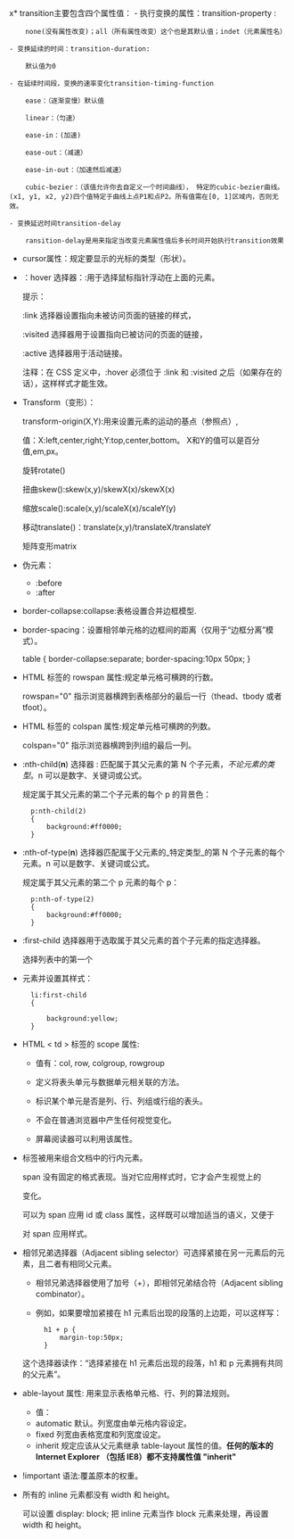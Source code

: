 x* transition主要包含四个属性值：
	- 执行变换的属性：transition-property :

		none(没有属性改变)；all（所有属性改变）这个也是其默认值；indet（元素属性名）
	
	- 变换延续的时间：transition-duration:
		
		默认值为0
	
	- 在延续时间段，变换的速率变化transition-timing-function  
		
		ease：（逐渐变慢）默认值

		linear：（匀速）

		ease-in：(加速)

		ease-out：（减速）

		ease-in-out：（加速然后减速）

		cubic-bezier：（该值允许你去自定义一个时间曲线）， 特定的cubic-bezier曲线。 (x1, y1, x2, y2)四个值特定于曲线上点P1和点P2。所有值需在[0, 1]区域内，否则无效。

	- 变换延迟时间transition-delay
		
		ransition-delay是用来指定当改变元素属性值后多长时间开始执行transition效果

* cursor属性：规定要显示的光标的类型（形状）。
* ：hover 选择器：:用于选择鼠标指针浮动在上面的元素。
	
	提示：
	
	:link 选择器设置指向未被访问页面的链接的样式，
	
	:visited 选择器用于设置指向已被访问的页面的链接，
	
	:active 选择器用于活动链接。

	注释：在 CSS 定义中，:hover 必须位于 :link 和 :visited 之后（如果存在的话），这样样式才能生效。

* Transform（变形）：

	transform-origin(X,Y):用来设置元素的运动的基点（参照点）,
	
	值：X:left,center,right;Y:top,center,bottom。
	X和Y的值可以是百分值,em,px。
	
	旋转rotate(<angle>) 

	扭曲skew(<angle>):skew(x,y)/skewX(x)/skewX(x)

	缩放scale(<number>):scale(x,y)/scaleX(x)/scaleY(y)

	移动translate(<number>)：translate(x,y)/translateX/translateY

	矩阵变形matrix

* 伪元素：

	- :before 
	- :after 

*  border-collapse:collapse:表格设置合并边框模型.
*  border-spacing：设置相邻单元格的边框间的距离（仅用于“边框分离”模式）。

	table
  		{
  		border-collapse:separate;
  		border-spacing:10px 50px;
  		}

* HTML <td> 标签的 rowspan 属性:规定单元格可横跨的行数。

	rowspan="0" 指示浏览器横跨到表格部分的最后一行（thead、tbody 或者 tfoot）。

* HTML <td> 标签的 colspan 属性:规定单元格可横跨的列数。

	colspan="0" 指示浏览器横跨到列组的最后一列。

* :nth-child(__n__) 选择器 : 匹配属于其父元素的第 N 个子元素，_不论元素的类型_。n 可以是数字、关键词或公式。
		
	规定属于其父元素的第二个子元素的每个 p 的背景色：
	<!--python--> 
		p:nth-child(2)
		{
			background:#ff0000;
		}

* :nth-of-type(__n__) 选择器匹配属于父元素的_特定类型_的第 N 个子元素的每个元素。n 可以是数字、关键词或公式。

	规定属于其父元素的第二个 p 元素的每个 p：
	<!--python--> 
		p:nth-of-type(2)
		{
			background:#ff0000;
		}

* :first-child 选择器用于选取属于其父元素的首个子元素的指定选择器。

	选择列表中的第一个 <li> 元素并设置其样式：
	<!--python-->	
		li:first-child
		{

			background:yellow;
		}

* HTML < td > 标签的 scope 属性:

	+ 值有：col, row, colgroup, rowgroup

	+ 定义将表头单元与数据单元相关联的方法。

	+ 标识某个单元是否是列、行、列组或行组的表头。

	+ 不会在普通浏览器中产生任何视觉变化。

	+ 屏幕阅读器可以利用该属性。
	
* <span> 标签被用来组合文档中的行内元素。
	
	span 没有固定的格式表现。当对它应用样式时，它才会产生视觉上的

	变化。
	
	可以为 span 应用 id 或 class 属性，这样既可以增加适当的语义，又便于
	
	对 span 应用样式。

* 相邻兄弟选择器（Adjacent sibling selector）可选择紧接在另一元素后的元素，且二者有相同父元素。

	- 相邻兄弟选择器使用了加号（+），即相邻兄弟结合符（Adjacent sibling combinator）。

	- 例如，如果要增加紧接在 h1 元素后出现的段落的上边距，可以这样写：

		<!--python-->	
		
			h1 + p {
				margin-top:50px;
			}

	这个选择器读作：“选择紧接在 h1 元素后出现的段落，h1 和 p 元素拥有共同的父元素”。

* able-layout 属性: 用来显示表格单元格、行、列的算法规则。

	- 值：
		
	 + automatic	默认。列宽度由单元格内容设定。	 
	 + fixed	列宽由表格宽度和列宽度设定。
	 + inherit	规定应该从父元素继承 table-layout 属性的值。__任何的版本的 Internet Explorer （包括 IE8）都不支持属性值 "inherit"__
	 

* !important 语法:覆盖原本的权重。

* 所有的 inline 元素都没有 width 和 height。
  
  	可以设置 display: block; 把 inline 元素当作 block 元素来处理，再设置 width 和 height。

